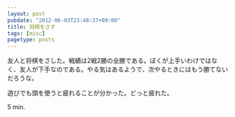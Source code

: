 ```yaml
---
layout: post
pubdate: "2012-06-03T23:48:37+09:00"
title: 将棋をさす
tags: [misc]
pagetype: posts
---
```

友人と将棋をさした。戦績は2戦2勝の全勝である。ぼくが上手いわけではなく、友人が下手なのである。やる気はあるようで、次やるときにはもう勝てないだろうな。

遊びでも頭を使うと疲れることが分かった。どっと疲れた。

5 min.
